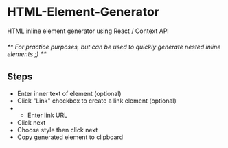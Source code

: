# HTML-Element-Generator
HTML inline element generator using React / Context API

###### ** For practice purposes, but can be used to quickly generate nested inline elements ;) **

## Steps
- Enter inner text of element (optional)
- Click "Link" checkbox to create a link element (optional)
- - Enter link URL 
- Click next
- Choose style then click next
- Copy generated element to clipboard
